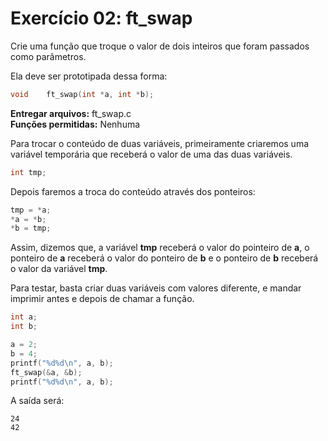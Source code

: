 # Exercício 02: ft_swap

Crie uma função que troque o valor de dois inteiros que foram passados como parâmetros.

Ela deve ser prototipada dessa forma:

```c
void    ft_swap(int *a, int *b);
```



**Entregar arquivos:** ft_swap.c<br>
**Funções permitidas:** Nenhuma



Para trocar o conteúdo de duas variáveis, primeiramente criaremos uma variável temporária que receberá o valor de uma das duas variáveis.

```c
int tmp;
```

Depois faremos a troca do conteúdo através dos ponteiros:

```c
tmp = *a;
*a = *b;
*b = tmp;
```

Assim, dizemos que, a variável **tmp** receberá o valor do pointeiro de **a**, o ponteiro de **a** receberá o valor do ponteiro de **b** e o ponteiro de **b** receberá o valor da variável **tmp**.

Para testar, basta criar duas variáveis com valores diferente, e mandar imprimir antes e depois de chamar a função.

```c
int a;
int b;

a = 2;
b = 4;
printf("%d%d\n", a, b);
ft_swap(&a, &b);
printf("%d%d\n", a, b);
```

A saída será:

```text
24
42
```
